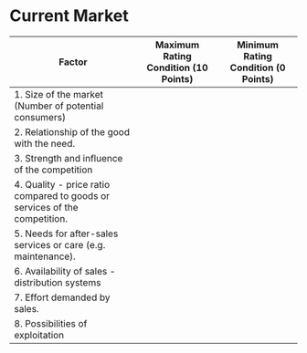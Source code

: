# Current Market

| Factor | Maximum Rating Condition (10 Points) | Minimum Rating Condition (0 Points) |
| --- | --- | --- | 
| 1. Size of the market (Number of potential consumers) | | |
| 2. Relationship of the good with the need. | | |
| 3. Strength and influence of the competition | | |
| 4. Quality - price ratio compared to goods or services of the competition. | | |
| 5. Needs for after-sales services or care (e.g. maintenance). | | |
| 6. Availability of sales - distribution systems | | |
| 7. Effort demanded by sales. | | |
| 8. Possibilities of exploitation | | |